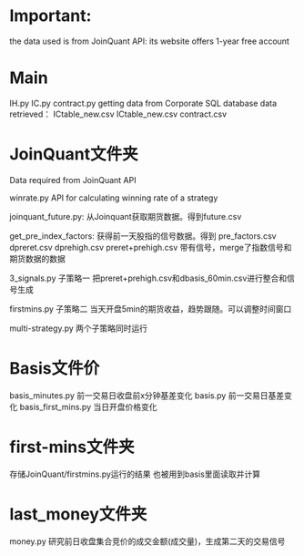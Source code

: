 # Important: 
the data used is from JoinQuant API: its website offers 1-year free account

# Main
IH.py IC.py contract.py 
getting data from Corporate SQL database
data retrieved： ICtable_new.csv ICtable_new.csv contract.csv

# JoinQuant文件夹
Data required from JoinQuant API

winrate.py
API for calculating winning rate of a strategy

joinquant_future.py:
从Joinquant获取期货数据。得到future.csv

get_pre_index_factors:
获得前一天股指的信号数据。得到
pre_factors.csv dpreret.csv dprehigh.csv preret+prehigh.csv
带有信号，merge了指数信号和期货数据的数据

3_signals.py
子策略一
把preret+prehigh.csv和dbasis_60min.csv进行整合和信号生成

firstmins.py
子策略二
当天开盘5min的期货收益，趋势跟随。可以调整时间窗口

multi-strategy.py
两个子策略同时运行

# Basis文件价
basis_minutes.py
前一交易日收盘前x分钟基差变化
basis.py
前一交易日基差变化
basis_first_mins.py
当日开盘价格变化

# first-mins文件夹
存储JoinQuant/firstmins.py运行的结果
也被用到basis里面读取并计算

# last_money文件夹
money.py
研究前日收盘集合竞价的成交金额(成交量)，生成第二天的交易信号
